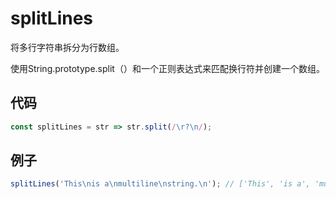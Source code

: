 # splitLines

将多行字符串拆分为行数组。

使用String.prototype.split（）和一个正则表达式来匹配换行符并创建一个数组。

## 代码

```js
const splitLines = str => str.split(/\r?\n/);
```

## 例子

```js
splitLines('This\nis a\nmultiline\nstring.\n'); // ['This', 'is a', 'multiline', 'string.' , '']
```

